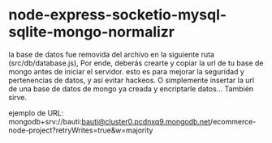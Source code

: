 # node-express-socketio-mysql-sqlite-mongo-normalizr

la base de datos fue removida del archivo en la siguiente ruta (src/db/database.js), Por ende, deberás crearte y copiar la url de tu base de mongo antes de iniciar el servidor. esto es para mejorar la seguridad y pertenencias de datos, y así evitar hackeos. O simplemente insertar la url de una base de datos de mongo ya creada y encriptarle datos... También sirve.

ejemplo de URL: mongodb+srv://bauti:bauti@cluster0.pcdnxq9.mongodb.net/ecommerce-node-project?retryWrites=true&w=majority